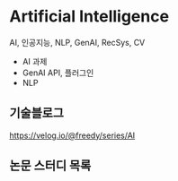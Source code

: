 # Artificial Intelligence
AI, 인공지능, NLP, GenAI, RecSys, CV

- AI 과제
- GenAI API, 플러그인
- NLP


## 기술블로그
https://velog.io/@freedy/series/AI


## 논문 스터디 목록

